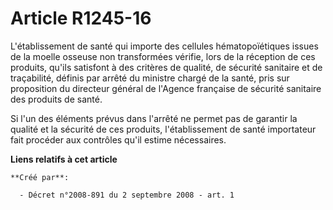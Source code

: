# Article R1245-16

L'établissement de santé qui importe des cellules hématopoïétiques issues de la moelle osseuse non transformées vérifie, lors
de la réception de ces produits, qu'ils satisfont à des critères de qualité, de sécurité sanitaire et de traçabilité, définis
par arrêté du ministre chargé de la santé, pris sur proposition du directeur général de l'Agence française de sécurité
sanitaire des produits de santé. 

Si l'un des éléments prévus dans l'arrêté ne permet pas de garantir la qualité et la sécurité de ces produits,
l'établissement de santé importateur fait procéder aux contrôles qu'il estime nécessaires.

**Liens relatifs à cet article**

	**Créé par**:

	  - Décret n°2008-891 du 2 septembre 2008 - art. 1
